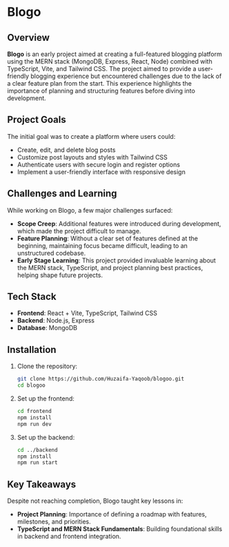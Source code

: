 # Blogo

## Overview

**Blogo** is an early project aimed at creating a full-featured blogging platform using the MERN stack (MongoDB, Express, React, Node) combined with TypeScript, Vite, and Tailwind CSS. The project aimed to provide a user-friendly blogging experience but encountered challenges due to the lack of a clear feature plan from the start. This experience highlights the importance of planning and structuring features before diving into development.

## Project Goals

The initial goal was to create a platform where users could:

- Create, edit, and delete blog posts
- Customize post layouts and styles with Tailwind CSS
- Authenticate users with secure login and register options
- Implement a user-friendly interface with responsive design

## Challenges and Learning

While working on Blogo, a few major challenges surfaced:

- **Scope Creep**: Additional features were introduced during development, which made the project difficult to manage.
- **Feature Planning**: Without a clear set of features defined at the beginning, maintaining focus became difficult, leading to an unstructured codebase.
- **Early Stage Learning**: This project provided invaluable learning about the MERN stack, TypeScript, and project planning best practices, helping shape future projects.

## Tech Stack

- **Frontend**: React + Vite, TypeScript, Tailwind CSS
- **Backend**: Node.js, Express
- **Database**: MongoDB

## Installation

1. Clone the repository:

   ```sh
   git clone https://github.com/Huzaifa-Yaqoob/blogoo.git
   cd blogoo
   ```

2. Set up the frontend:

   ```sh
   cd frontend
   npm install
   npm run dev
   ```

3. Set up the backend:

   ```sh
   cd ../backend
   npm install
   npm run start
   ```

## Key Takeaways

Despite not reaching completion, Blogo taught key lessons in:

- **Project Planning**: Importance of defining a roadmap with features, milestones, and priorities.
- **TypeScript and MERN Stack Fundamentals**: Building foundational skills in backend and frontend integration.
